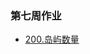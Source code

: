 ### 第七周作业


- [200.岛屿数量](https://github.com/hearthstones/algorithm/blob/main/homework/week7/NumberOfIslands.java)
